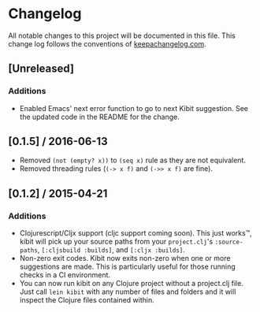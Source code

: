 # Changelog

All notable changes to this project will be documented in this file. This change log follows the conventions of [keepachangelog.com](http://keepachangelog.com).

## [Unreleased]
### Additions
* Enabled Emacs' next error function to go to next Kibit suggestion. See the updated code in the README for the change.

## [0.1.5] / 2016-06-13
* Removed `(not (empty? x))` to `(seq x)` rule as they are not equivalent.
* Removed threading rules (`(-> x f)` and `(->> x f)` are fine).

## [0.1.2] / 2015-04-21
### Additions
* Clojurescript/Cljx support (cljc support coming soon). This just works™, kibit will pick up your source paths from your `project.clj`'s `:source-paths`, `[:cljsbuild :builds]`, and `[:cljx :builds]`.
* Non-zero exit codes. Kibit now exits non-zero when one or more suggestions are made. This is particularly useful for those running checks in a CI environment.
* You can now run kibit on any Clojure project without a project.clj file. Just call `lein kibit` with any number of files and folders and it will inspect the Clojure files contained within.

